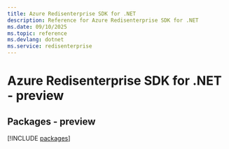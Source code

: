 ```yaml
---
title: Azure Redisenterprise SDK for .NET
description: Reference for Azure Redisenterprise SDK for .NET
ms.date: 09/10/2025
ms.topic: reference
ms.devlang: dotnet
ms.service: redisenterprise
---
```

# Azure Redisenterprise SDK for .NET - preview
## Packages - preview
[!INCLUDE [packages](redisenterprise-index.md)]